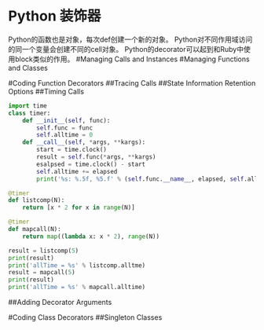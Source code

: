 Python 装饰器
=============

Python的函数也是对象，每次def创建一个新的对象。
Python对不同作用域访问的同一个变量会创建不同的cell对象。
Python的decorator可以起到和Ruby中使用block类似的作用。
#Managing Calls and Instances
#Managing Functions and Classes

#Coding Function Decorators
##Tracing Calls
##State Information Retention Options
##Timing Calls

```python
import time
class timer:
    def __init__(self, func):
        self.func = func
        self.alltime = 0
    def __call__(self, *args, **kargs):
        start = time.clock()
        result = self.func(*args, **kargs)
        esalpsed = time.clock() - start
        self.alltime += elapsed
        print('%s: %.5f, %5.f' % (self.func.__name__, elapsed, self.alltime))

@timer
def listcomp(N):
    return [x * 2 for x in range(N)]

@timer
def mapcall(N):
    return map((lambda x: x * 2), range(N))

result = listcomp(5)
print(result)
print('allTime = %s' % listcomp.alltme)
result = mapcall(5)
print(result)
print('allTime = %s' % mapcall.alltime)
```

##Adding Decorator Arguments

#Coding Class Decorators
##Singleton Classes
